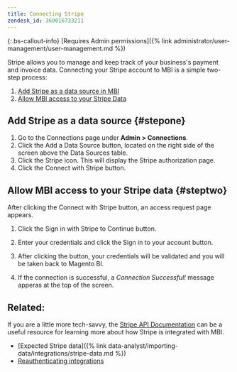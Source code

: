```yaml
---
title: Connecting Stripe
zendesk_id: 360016733211
---
```


{:.bs-callout-info}
[Requires Admin permissions]({% link administrator/user-management/user-management.md %})

Stripe allows you to manage and keep track of your business's payment and invoice data. Connecting your Stripe account to MBI is a simple two-step process:

1. [Add Stripe as a data source in MBI](#stepone)
1. [Allow MBI access to your Stripe Data](#steptwo)

## Add Stripe as a data source {#stepone}

1. Go to the Connections page under **Admin > Connections**.
1. Click the Add a Data Source button, located on the right side of the screen above the Data Sources table.
1. Click the Stripe icon. This will display the Stripe authorization page.
1. Click the Connect with Stripe button.

## Allow MBI access to your Stripe data {#steptwo}

After clicking the Connect with Stripe button, an access request page appears.

1. Click the Sign in with Stripe to Continue button.

1. Enter your credentials and click the Sign in to your account button.

1. After clicking the button, your credentials will be validated and you will be taken back to Magento BI.

1. If the connection is successful, a *Connection Successful!* message apperas at the top of the screen.

## Related:

If you are a little more tech-savvy, the [Stripe API Documentation](https://stripe.com/docs/api) can be a useful resource for learning more about how Stripe is integrated with MBI.

* [Expected Stripe data]({% link data-analyst/importing-data/integrations/stripe-data.md %})
* [Reauthenticating integrations](https://support.magento.com/hc/en-us/articles/360016733151)

